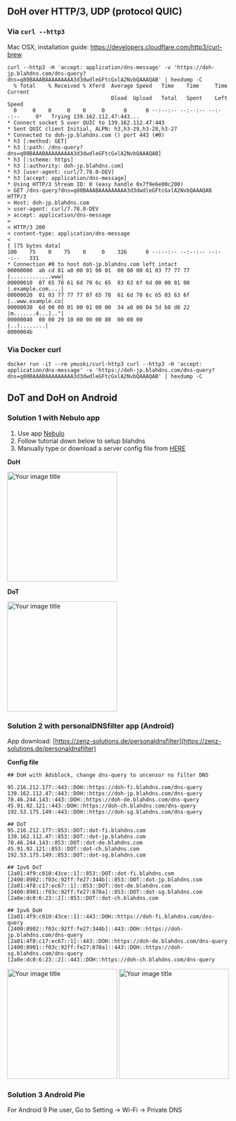 ## DoH over HTTP/3, UDP (protocol QUIC)

### Via `curl --http3` 
Mac OSX, installation guide: https://developers.cloudflare.com/http3/curl-brew
```
curl --http3 -H 'accept: application/dns-message' -v 'https://doh-jp.blahdns.com/dns-query?dns=q80BAAABAAAAAAAAA3d3dwdleGFtcGxlA2NvbQAAAQAB' | hexdump -C
  % Total    % Received % Xferd  Average Speed   Time    Time     Time  Current
                                 Dload  Upload   Total   Spent    Left  Speed
  0     0    0     0    0     0      0      0 --:--:-- --:--:-- --:--:--     0*   Trying 139.162.112.47:443...
* Connect socket 5 over QUIC to 139.162.112.47:443
* Sent QUIC client Initial, ALPN: h3,h3-29,h3-28,h3-27
* Connected to doh-jp.blahdns.com () port 443 (#0)
* h3 [:method: GET]
* h3 [:path: /dns-query?dns=q80BAAABAAAAAAAAA3d3dwdleGFtcGxlA2NvbQAAAQAB]
* h3 [:scheme: https]
* h3 [:authority: doh-jp.blahdns.com]
* h3 [user-agent: curl/7.78.0-DEV]
* h3 [accept: application/dns-message]
* Using HTTP/3 Stream ID: 0 (easy handle 0x7f9e6e00c200)
> GET /dns-query?dns=q80BAAABAAAAAAAAA3d3dwdleGFtcGxlA2NvbQAAAQAB HTTP/3
> Host: doh-jp.blahdns.com
> user-agent: curl/7.78.0-DEV
> accept: application/dns-message
>
< HTTP/3 200
< content-type: application/dns-message
<
{ [75 bytes data]
100    75    0    75    0     0    326      0 --:--:-- --:--:-- --:--:--   331
* Connection #0 to host doh-jp.blahdns.com left intact
00000000  ab cd 81 a0 00 01 00 01  00 00 00 01 03 77 77 77  |.............www|
00000010  07 65 78 61 6d 70 6c 65  03 63 6f 6d 00 00 01 00  |.example.com....|
00000020  01 03 77 77 77 07 65 78  61 6d 70 6c 65 03 63 6f  |..www.example.co|
00000030  6d 00 00 01 00 01 00 00  34 a0 00 04 5d b8 d8 22  |m.......4...].."|
00000040  00 00 29 10 00 00 00 80  00 00 00                 |..)........|
0000004b
```

### Via Docker curl

```
docker run -it --rm ymuski/curl-http3 curl --http3 -H 'accept: application/dns-message' -v 'https://doh-jp.blahdns.com/dns-query?dns=q80BAAABAAAAAAAAA3d3dwdleGFtcGxlA2NvbQAAAQAB' | hexdump -C
```

## DoT and DoH on Android

### Solution 1 with Nebulo app

1. Use app [Nebulo](https://play.google.com/store/apps/details?id=com.frostnerd.smokescreen)
2. Follow tutorial down below to setup blahdns
  1. Manually type or download a server config file from [HERE](https://smokescreen.app/servers/adblockers)

**DoH**


<img src="https://github.com/ookangzheng/blahdns/raw/master/client-conf/img-source/nebulo-doh.jpg" alt="Your image title" width="250"/>


**DoT**


<img src="https://github.com/ookangzheng/blahdns/raw/master/client-conf/img-source/nebulo-dot.jpg" alt="Your image title" width="250"/>


### Solution 2 with personalDNSfilter app (Android)

App download: [https://zenz-solutions.de/personaldnsfilter](https://zenz-solutions.de/personaldnsfilter)


**Config file**

```
## DoH with Adsblock, change dns-query to uncensor no filter DNS

95.216.212.177::443::DOH::https://doh-fi.blahdns.com/dns-query
139.162.112.47::443::DOH::https://doh-jp.blahdns.com/dns-query
78.46.244.143::443::DOH::https://doh-de.blahdns.com/dns-query
45.91.92.121::443::DOH::https://doh-ch.blahdns.com/dns-query
192.53.175.149::443::DOH::https://doh-sg.blahdns.com/dns-query

## DoT 
95.216.212.177::853::DOT::dot-fi.blahdns.com
139.162.112.47::853::DOT::dot-jp.blahdns.com
78.46.244.143::853::DOT::dot-de.blahdns.com
45.91.92.121::853::DOT::dot-ch.blahdns.com
192.53.175.149::853::DOT::dot-sg.blahdns.com

## Ipv6 DoT
[2a01:4f9:c010:43ce::1]::853::DOT::dot-fi.blahdns.com
[2400:8902::f03c:92ff:fe27:344b]::853::DOT::dot-jp.blahdns.com
[2a01:4f8:c17:ec67::1]::853::DOT::dot-de.blahdns.com
[2400:8901::f03c:92ff:fe27:870a]::853::DOT::dot-sg.blahdns.com
[2a0e:dc0:6:23::2]::853::DOT::dot-ch.blahdns.com

## Ipv6 DoH
[2a01:4f9:c010:43ce::1]::443::DOH::https://doh-fi.blahdns.com/dns-query
[2400:8902::f03c:92ff:fe27:344b]::443::DOH::https://doh-jp.blahdns.com/dns-query
[2a01:4f8:c17:ec67::1]::443::DOH::https://doh-de.blahdns.com/dns-query
[2400:8901::f03c:92ff:fe27:870a]::443::DOH::https://doh-sg.blahdns.com/dns-query
[2a0e:dc0:6:23::2]::443::DOH::https://doh-ch.blahdns.com/dns-query
```


<img src="https://github.com/ookangzheng/blahdns/raw/master/client-conf/img-source/personal-dnsfilter-1.jpg" alt="Your image title" width="250"/>
<img src="https://github.com/ookangzheng/blahdns/raw/master/client-conf/img-source/personal-dns-filter2.jpg" alt="Your image title" width="250"/>


### Solution 3 Android Pie 

For Android 9 Pie user, Go to Setting -> Wi-Fi -> Private DNS 

